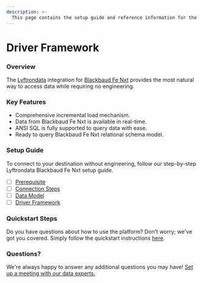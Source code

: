 ```yaml
---
description: >-
  This page contains the setup guide and reference information for the Blackbaud Fe Nxt source connector.
---
```


# Driver Framework

### Overview

The [Lyftrondata](https://www.lyftrondata.com/) integration for [Blackbaud Fe Nxt](None) provides the most natural way to access data while requiring no engineering.

### Key Features

* Comprehensive incremental load mechanism.
* Data from Blackbaud Fe Nxt is available in real-time.&#x20;
* ANSI SQL is fully supported to query data with ease.
* Ready to query Blackbaud Fe Nxt relational schema model.

### Setup Guide

To connect to your destination without engineering, follow our step-by-step Lyftrondata Blackbaud Fe Nxt setup guide.

* [ ] [Prerequisite](../prerequisite.md)
* [ ] [Connection Steps](../connection-steps.md)
* [ ] [Data Model](../data-model/erd.md)
* [ ] [Driver Framework](../driver-framework/)

### Quickstart Steps

Do you have questions about how to use the platform? Don't worry; we've got you covered. Simply follow the quickstart instructions [here](../driver-framework/README.md).

### Questions? <a href="#questions" id="questions"></a>

We're always happy to answer any additional questions you may have! [Set up a meeting with our data experts.](https://www.lyftrondata.com/book-a-meeting/)



